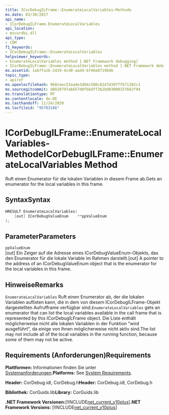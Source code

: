 ```yaml
---
title: ICorDebugILFrame::EnumerateLocalVariables-Methode
ms.date: 03/30/2017
api_name:
- ICorDebugILFrame.EnumerateLocalVariables
api_location:
- mscordbi.dll
api_type:
- COM
f1_keywords:
- ICorDebugILFrame::EnumerateLocalVariables
helpviewer_keywords:
- EnumerateLocalVariables method [.NET Framework debugging]
- ICorDebugILFrame::EnumerateLocalVariables method [.NET Framework debugging]
ms.assetid: 1a67fa1b-2419-4cd0-aad4-6f46a0719b4b
topic_type:
- apiref
ms.openlocfilehash: 968ceec53aade3d04c500c8247d397ffb71382c1
ms.sourcegitcommit: d8020797a6657d0fbbdff362b80300815f682f94
ms.translationtype: MT
ms.contentlocale: de-DE
ms.lasthandoff: 11/24/2020
ms.locfileid: "95703186"
---
```

# <a name="icordebugilframeenumeratelocalvariables-method"></a><span data-ttu-id="05000-102">ICorDebugILFrame::EnumerateLocalVariables-Methode</span><span class="sxs-lookup"><span data-stu-id="05000-102">ICorDebugILFrame::EnumerateLocalVariables Method</span></span>

<span data-ttu-id="05000-103">Ruft einen Enumerator für die lokalen Variablen in diesem Frame ab.</span><span class="sxs-lookup"><span data-stu-id="05000-103">Gets an enumerator for the local variables in this frame.</span></span>  
  
## <a name="syntax"></a><span data-ttu-id="05000-104">Syntax</span><span class="sxs-lookup"><span data-stu-id="05000-104">Syntax</span></span>  
  
```cpp  
HRESULT EnumerateLocalVariables(
    [out] ICorDebugValueEnum    **ppValueEnum  
);  
```  
  
## <a name="parameters"></a><span data-ttu-id="05000-105">Parameter</span><span class="sxs-lookup"><span data-stu-id="05000-105">Parameters</span></span>  

 `ppValueEnum`  
 <span data-ttu-id="05000-106">[out] Ein Zeiger auf die Adresse eines ICorDebugValueEnum-Objekts, das den Enumerator für die lokale Variable im Rahmen darstellt.</span><span class="sxs-lookup"><span data-stu-id="05000-106">[out] A pointer to the address of an ICorDebugValueEnum object that is the enumerator for the local variables in this frame.</span></span>  
  
## <a name="remarks"></a><span data-ttu-id="05000-107">Hinweise</span><span class="sxs-lookup"><span data-stu-id="05000-107">Remarks</span></span>  

 <span data-ttu-id="05000-108">`EnumerateLocalVariables` Ruft einen Enumerator ab, der die lokalen Variablen auflisten kann, die in dem von diesem ICorDebugILFrame-Objekt dargestellten Aufrufframe verfügbar sind.</span><span class="sxs-lookup"><span data-stu-id="05000-108">`EnumerateLocalVariables` gets an enumerator that can list the local variables available in the call frame that is represented by this ICorDebugILFrame object.</span></span> <span data-ttu-id="05000-109">Die Liste enthält möglicherweise nicht alle lokalen Variablen in der Funktion "wird ausgeführt", da einige von Ihnen möglicherweise nicht aktiv sind.</span><span class="sxs-lookup"><span data-stu-id="05000-109">The list may not include all of the local variables in the running function, because some of them may not be active.</span></span>  
  
## <a name="requirements"></a><span data-ttu-id="05000-110">Requirements (Anforderungen)</span><span class="sxs-lookup"><span data-stu-id="05000-110">Requirements</span></span>  

 <span data-ttu-id="05000-111">**Plattformen:** Informationen finden Sie unter [Systemanforderungen](../../get-started/system-requirements.md).</span><span class="sxs-lookup"><span data-stu-id="05000-111">**Platforms:** See [System Requirements](../../get-started/system-requirements.md).</span></span>  
  
 <span data-ttu-id="05000-112">**Header:** CorDebug.idl, CorDebug.h</span><span class="sxs-lookup"><span data-stu-id="05000-112">**Header:** CorDebug.idl, CorDebug.h</span></span>  
  
 <span data-ttu-id="05000-113">**Bibliothek:** CorGuids.lib</span><span class="sxs-lookup"><span data-stu-id="05000-113">**Library:** CorGuids.lib</span></span>  
  
 <span data-ttu-id="05000-114">**.NET Framework Versionen:**[!INCLUDE[net_current_v10plus](../../../../includes/net-current-v10plus-md.md)]</span><span class="sxs-lookup"><span data-stu-id="05000-114">**.NET Framework Versions:** [!INCLUDE[net_current_v10plus](../../../../includes/net-current-v10plus-md.md)]</span></span>

